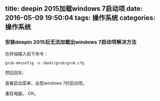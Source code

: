 title: deepin 2015加载windows 7启动项
date: 2016-05-09 19:50:04
tags: 操作系统
categories: 操作系统
---

### 安装deepin 2015后无法加载出windows 7启动项解决方法

在终端输入如下命令：

```
grub-mkconfig -o /boot/grub/grub.cfg
```

然后回车;

查看启动菜单，出现windows 7的启动项。

重启电脑， OK。
